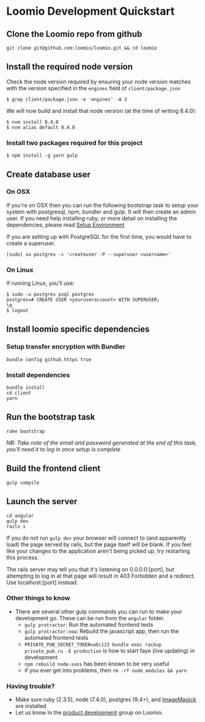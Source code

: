 # Loomio Development Quickstart

## Clone the Loomio repo from github
```
git clone git@github.com:loomio/loomio.git && cd loomio
```

## Install the required node version
Check the node version required by ensuring your node version matches with the version specified in the `engines` field of `client/package.json`
```
$ grep client/package.json -e 'engines' -A 3
```

We will now build and install that node version (at the time of writing 8.4.0):

```
$ nvm install 8.4.0
$ nvm alias default 8.4.0
```

### Install two packages required for this project

```
$ npm install -g yarn gulp
```

## Create database user

### On OSX
If you're on OSX then you can run the following bootstrap task to setup your system with postgresql, npm, bundler and gulp. It will then create an admin user. If you need help installing ruby, or more detail on installing the dependencies, please read [Setup Environment](setup_environment.md)

If you are setting up with PostgreSQL for the first time, you would have to create a superuser.

```
[sudo] su postgres -c 'createuser -P --superuser <username>'
```
### On Linux
If running Linux, you'll use:
```
$ sudo -u postgres psql postgres
postgres=# CREATE USER <youruseraccount> WITH SUPERUSER;
\q
$ logout
```
## Install loomio specific dependencies

### Setup transfer encryption with Bundler
```bundle config github.https true```

### Install dependencies

```
bundle install
cd client
yarn
```

## Run the bootstrap task
```
rake bootstrap
```

_NB: Take note of the email and password generated at the end of this task; you'll need it to log in once setup is complete_

## Build the frontend client
```
gulp compile
```
## Launch the server
```
cd angular
gulp dev
rails s
```

If you do not run ```gulp dev``` your browser will connect to (and apparently load) the page served by rails, but the page itself will be blank.
If you feel like your changes to the application aren't being picked up, try restarting this process.

The rails server may tell you that it's listening on 0.0.0.0:[port], but attempting to log in at that page will result in 403 Forbidden and a redirect. Use localhost:[port] instead.

### Other things to know
- There are several other gulp commands you can run to make your development go. These can be run from the `angular` folder.
  - `gulp protractor`: Run the automated frontend tests
  - `gulp protractor:now`: Rebuild the javascript app, then run the automated frontend tests
  - `PRIVATE_PUB_SECRET_TOKEN=abc123 bundle exec rackup private_pub.ru -E production` is how to start faye (live updating) in development
  - `npm rebuild node-sass` has been known to be very useful
  - if you ever get into problems, then `rm -rf node_modules && yarn`

### Having trouble?

- Make sure ruby (2.3.5), node (7.4.0), postgres (9.4+), and [ImageMagick](http://stackoverflow.com/questions/3704919/installing-rmagick-on-ubuntu) are installed
- Let us know in the [product development](https://www.loomio.org/g/GN7EFQTK/loomio-community-product-development) group on Loomio.
